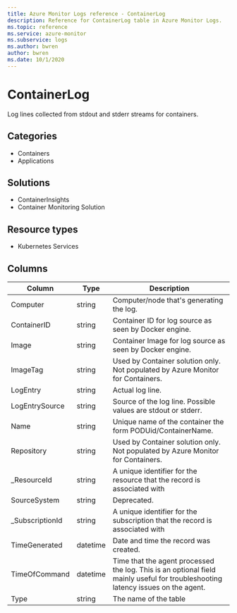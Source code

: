 ```yaml
---
title: Azure Monitor Logs reference - ContainerLog
description: Reference for ContainerLog table in Azure Monitor Logs.
ms.topic: reference
ms.service: azure-monitor
ms.subservice: logs
ms.author: bwren
author: bwren
ms.date: 10/1/2020
---
```


# ContainerLog

 Log lines collected from stdout and stderr streams for containers.

## Categories

- Containers
- Applications
## Solutions

- ContainerInsights
- Container Monitoring Solution
## Resource types

- Kubernetes Services




## Columns

|Column|Type|Description|
|---|---|---|
|Computer|string|Computer/node that's generating the log.|
|ContainerID|string|Container ID for log source as seen by Docker engine.|
|Image|string|Container Image for log source as seen by Docker engine.|
|ImageTag|string|Used by Container solution only. Not populated by Azure Monitor for Containers.|
|LogEntry|string|Actual log line.|
|LogEntrySource|string|Source of the log line. Possible values are stdout or stderr.|
|Name|string|Unique name of the container the form  PODUid/ContainerName.|
|Repository|string|Used by Container solution only. Not populated by Azure Monitor for Containers.|
|_ResourceId|string|A unique identifier for the resource that the record is associated with|
|SourceSystem|string|Deprecated.|
|_SubscriptionId|string|A unique identifier for the subscription that the record is associated with|
|TimeGenerated|datetime|Date and time the record was created.|
|TimeOfCommand|datetime|Time that the agent processed the log. This is an optional field mainly useful for troubleshooting latency issues on the agent.|
|Type|string|The name of the table|
